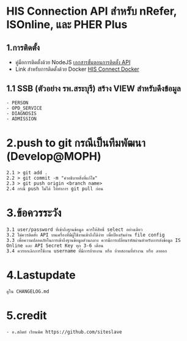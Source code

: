 # HIS Connection API สำหรับ nRefer, ISOnline, และ PHER Plus

## 1.การติดตั้ง
 - คู่มือการติดตั้งด้วย NodeJS [เอกสารขั้นตอนการติดตั้ง API](https://connect.moph.go.th/pher-plus/#/main/api-installation)
 - Link สำหรับการติดตั้งด้วย Docker [HIS Connect Docker](https://hub.docker.com/r/superpck/his-connect)

## 1.1 SSB (ตัวอย่าง รพ.สระบุรี) สร้าง VIEW สำหรับดึงข้อมูล
```
- PERSON
- OPD_SERVICE
- DIAGNOSIS
- ADMISSION
```

# 2.push to git กรณีเป็นทีมพัฒนา (Develop@MOPH)
```
2.1 > git add .
2.2 > git commit -m "คำอธิบายสิ่งที่แก้ไข"
2.3 > git push origin <branch name>
2.4 กรณี push ไม่ได้ ให้ทำการ git pull ก่อน
```

# 3.ข้อควรระวัง
```
3.1 user/password ที่เข้าถึงฐานข้อมูล ควรให้สิทธิ์ select อย่างเดียว
3.2 ไม่ควรติดตั้ง API บนเครื่องที่มีผู้ใช้งานเข้าถึงได้ง่าย เพื่อป้องกันอ่าน file config
3.3 เพื่อความปลอดภัยในการเข้าถึงฐานข้อมูลส่วนกลาง ควรมีการเปลี่ยนรหัสผ่านสำหรับการส่งข้อมูล IS Online และ API Secret Key ทุก 3-6 เดือน
3.4 ควรยกเลิกการใช้งาน username ที่มีการย้ายงาน หรือ ย้ายสถานที่ทำงาน หรือ ลาออก
```

# 4.Lastupdate
```
ดูใน CHANGELOG.md
```

# 5.credit
```
- อ.สถิตย์ เรียนพิศ https://github.com/siteslave
```